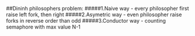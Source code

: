 ##Dininh philosophers problem:
#####1.Naive way - every philosopher first raise left fork, then right
#####2.Asymetric way - even philosopher raise forks in reverse order than odd
#####3.Conductor way - counting semaphore with max value N-1